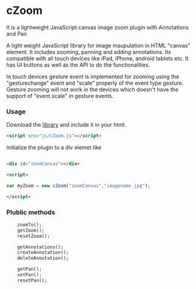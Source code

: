 cZoom
=====

It is a lightweight JavaScript canvas image zoom plugin with Annotations and Pan

A light weight JavaScript library for image maupulation in HTML "canvas" element. It includes zooming, panning and adding annotations. Its compatible with all touch devices like iPad, iPhone, android tablets etc. It has UI buttons as well as the API to do the functionalities.

In touch devices gesture event is implemented for zooming using the "gesturechange" event and "scale" properly of the event type gesture. Gesture zooming will not work in the devices which doesn't have the support of "event.scale" in gesture events.


### Usage ###
Download the [library](http://sarathsaleem.github.com/cZoom/src/cZoom.js) and include it in your html.

```html
<script src="js/cZoom.js"></script>
```

Initialize the plugin to a div elemet like 
```html

<div id="zoomCanvas"></div>

<script>

var myZoom = new cZoom("zoomCanvas","imagename.jpg");

</script>
```
### Plublic methods ###
```html
	zoomTo();
	getZoom();
	resetZoom();

	getAnnotations();
	createAnnotation();
	deleteAnnotation();

	getPan();
	setPan();
	resetPan();
```

